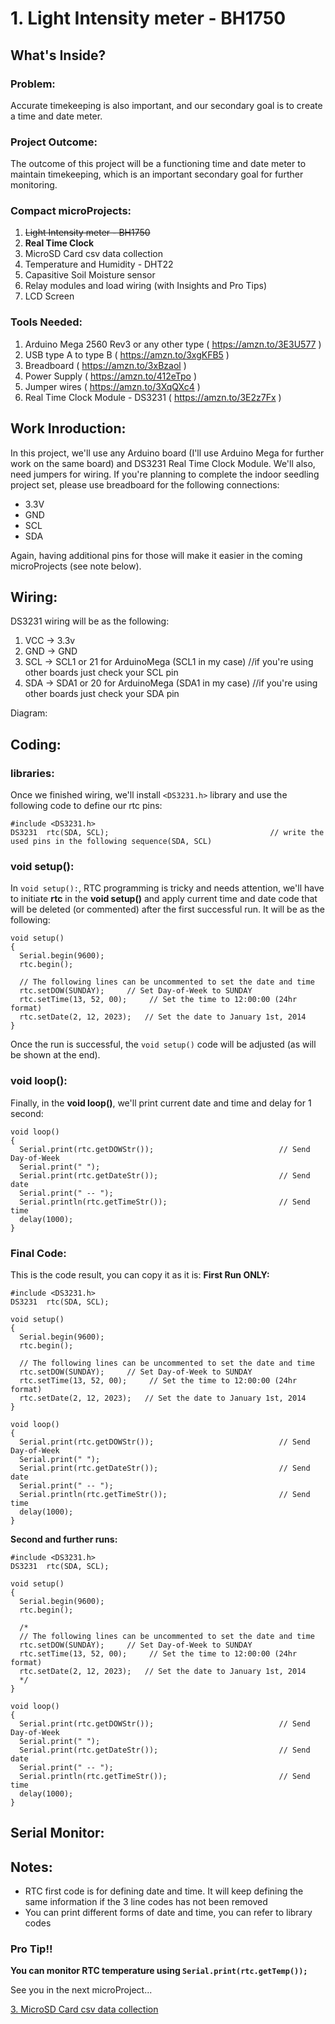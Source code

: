# 1. Light Intensity meter - BH1750 

## What's Inside?
### Problem: 
Accurate timekeeping is also important, and our secondary goal is to create a time and date meter.

### Project Outcome: 
The outcome of this project will be a functioning time and date meter to maintain timekeeping, which is an important secondary goal for further monitoring.

### Compact microProjects: 
1. ~~Light Intensity meter - BH1750~~
2. **Real Time Clock**
3. MicroSD Card csv data collection
4. Temperature and Humidity - DHT22
5. Capasitive Soil Moisture sensor
6. Relay modules and load wiring (with Insights and Pro Tips)
7. LCD Screen

### Tools Needed:
1.   Arduino Mega 2560 Rev3 or any other type ( https://amzn.to/3E3U577 )
2.   USB type A to type B ( https://amzn.to/3xgKFB5 )
3.   Breadboard ( https://amzn.to/3xBzaol )
4.   Power Supply ( https://amzn.to/412eTpo )
5.   Jumper wires ( https://amzn.to/3XqQXc4 )
7.   Real Time Clock Module - DS3231 ( https://amzn.to/3E2z7Fx )


## Work Inroduction:
In this project, we'll use any Arduino board (I'll use Arduino Mega for further work on the same board) and DS3231 Real Time Clock Module. We'll also, need jumpers for wiring. If you're planning to complete the indoor seedling project set, please use breadboard for the following connections:
- 3.3V
- GND
- SCL
- SDA

Again, having additional pins for those will make it easier in the coming microProjects (see note below).

## Wiring:
DS3231 wiring will be as the following: 
1. VCC  ->  3.3v
2. GND  ->  GND
3. SCL  ->  SCL1 or 21 for ArduinoMega (SCL1 in my case)  //if you're using other boards just check your SCL pin 
4. SDA  ->  SDA1 or 20 for ArduinoMega (SDA1 in my case)  //if you're using other boards just check your SDA pin

Diagram:

## Coding: 
### libraries:
Once we finished wiring, we'll install ```<DS3231.h>``` library and use the following code to define our rtc pins: 
```
#include <DS3231.h>
DS3231  rtc(SDA, SCL);                                    // write the used pins in the following sequence(SDA, SCL) 
```
### void setup():
In ```void setup():```, RTC programming is tricky and needs attention, we'll have to initiate **rtc** in the **void setup()** and apply current time and date code that will be deleted (or commented) after the first successful run. It will be as the following:  
```
void setup()
{
  Serial.begin(9600);
  rtc.begin();
   
  // The following lines can be uncommented to set the date and time
  rtc.setDOW(SUNDAY);     // Set Day-of-Week to SUNDAY
  rtc.setTime(13, 52, 00);     // Set the time to 12:00:00 (24hr format)
  rtc.setDate(2, 12, 2023);   // Set the date to January 1st, 2014
}
```

Once the run is successful, the ```void setup()``` code will be adjusted (as will be shown at the end). 

### void loop():
Finally, in the **void loop()**, we'll print current date and time and delay for 1 second: 
```
void loop() 
{    
  Serial.print(rtc.getDOWStr());                            // Send Day-of-Week
  Serial.print(" ");
  Serial.print(rtc.getDateStr());                           // Send date
  Serial.print(" -- ");
  Serial.println(rtc.getTimeStr());                         // Send time
  delay(1000);
}
```

### Final Code:
This is the code result, you can copy it as it is: 
**First Run ONLY:**

```
#include <DS3231.h>
DS3231  rtc(SDA, SCL);

void setup()
{
  Serial.begin(9600);
  rtc.begin();
   
  // The following lines can be uncommented to set the date and time
  rtc.setDOW(SUNDAY);     // Set Day-of-Week to SUNDAY
  rtc.setTime(13, 52, 00);     // Set the time to 12:00:00 (24hr format)
  rtc.setDate(2, 12, 2023);   // Set the date to January 1st, 2014
}

void loop() 
{    
  Serial.print(rtc.getDOWStr());                            // Send Day-of-Week
  Serial.print(" ");
  Serial.print(rtc.getDateStr());                           // Send date
  Serial.print(" -- ");
  Serial.println(rtc.getTimeStr());                         // Send time
  delay(1000);
}
```

**Second and further runs:**

```
#include <DS3231.h>
DS3231  rtc(SDA, SCL);

void setup()
{
  Serial.begin(9600);
  rtc.begin();

  /*
  // The following lines can be uncommented to set the date and time
  rtc.setDOW(SUNDAY);     // Set Day-of-Week to SUNDAY
  rtc.setTime(13, 52, 00);     // Set the time to 12:00:00 (24hr format)
  rtc.setDate(2, 12, 2023);   // Set the date to January 1st, 2014
  */
}

void loop() 
{    
  Serial.print(rtc.getDOWStr());                            // Send Day-of-Week
  Serial.print(" ");
  Serial.print(rtc.getDateStr());                           // Send date
  Serial.print(" -- ");
  Serial.println(rtc.getTimeStr());                         // Send time
  delay(1000);
}
```

## Serial Monitor: 





## Notes:
- RTC first code is for defining date and time. It will keep defining the same information if the 3 line codes has not been removed 
- You can print different forms of date and time, you can refer to library codes 


### Pro Tip!!
**You can monitor RTC temperature using   ```Serial.print(rtc.getTemp());```**


See you in the next microProject...

[3. MicroSD Card csv data collection](https://github.com/MustafaHelwa/hArduino/tree/main/Indoor_Home_Seedling_System/03_MicroSD_Card/)


